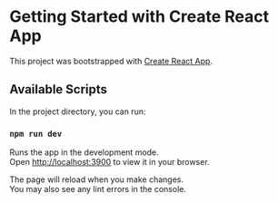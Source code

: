 # Getting Started with Create React App

This project was bootstrapped with [Create React App](https://github.com/facebook/create-react-app).

## Available Scripts

In the project directory, you can run:

### `npm run dev`

Runs the app in the development mode.\
Open [http://localhost:3900](http://localhost:3900) to view it in your browser.

The page will reload when you make changes.\
You may also see any lint errors in the console.
